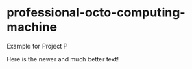 # professional-octo-computing-machine
Example for Project P

Here is the newer and much better text!
